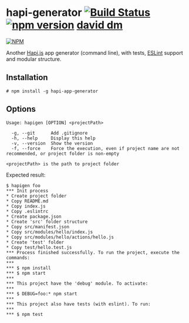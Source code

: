 # hapi-generator [![Build Status](https://travis-ci.org/giovanebribeiro/hapi-app-generator.svg?branch=master)](https://travis-ci.org/giovanebribeiro/hapi-app-generator) [![npm version](https://badge.fury.io/js/hapi-app-generator.svg)](https://badge.fury.io/js/hapi-app-generator) [david dm](https://david-dm.org/giovanebribeiro/hapi-app-generator.svg)

[![NPM](https://nodei.co/npm/hapi-app-generator.png?downloads=true&downloadRank=true&stars=true)](https://nodei.co/npm/hapi-app-generator/)

Another [Hapi.js](http://hapijs.com/) app generator (command line), with tests, [ESLint](http://eslint.org/) support and modular structure.

## Installation
```
# npm install -g hapi-app-generator
```

## Options
```
Usage: hapigen [OPTION] <projectPath>

  -g, --git      Add .gitignore
  -h, --help     Display this help
  -v, --version  Show the version  
  -f, --force    Force the execution, even if project name are not recommended, or project folder is non-empty

<projectPath> is the path to project folder
```

Expected result:
```
$ hapigen foo
*** Init process
* Create project folder
* Copy README.md
* Copy index.js
* Copy .eslintrc
* Create package.json
* Create 'src' folder structure
* Copy src/manifest.json
* Copy src/modules/hello/index.js
* Copy src/modules/hello/actions/hello.js
* Create 'test' folder
* Copy test/hello.test.js
*** Process finished successfully. To run the project, execute the commands:
***
*** $ npm install
*** $ npm start
***
*** This project have the 'debug' module. To activate:
***
*** $ DEBUG=foo:* npm start
***
*** This project also have tests (with eslint). To run:
***
*** $ npm test
```
